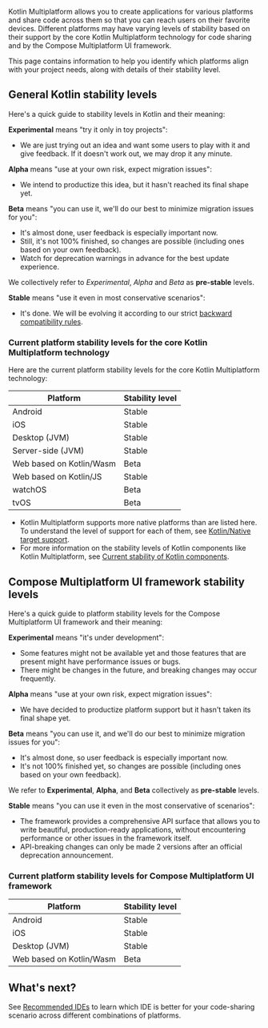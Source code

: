 [//]: # (title: Stability of supported platforms)

Kotlin Multiplatform allows you to create applications for various platforms and share code across them so that you can
reach users on their favorite devices. Different platforms may have varying levels of stability based on their support
by the core Kotlin Multiplatform technology for code sharing and by the Compose Multiplatform UI framework.

This page contains information to help you identify which platforms align with your project needs, along with details of
their stability level.

## General Kotlin stability levels

Here's a quick guide to stability levels in Kotlin and their meaning:

**Experimental** means "try it only in toy projects":

* We are just trying out an idea and want some users to play with it and give feedback. If it doesn't work out, we may
  drop it any minute.

**Alpha** means "use at your own risk, expect migration issues":

* We intend to productize this idea, but it hasn't reached its final shape yet.

**Beta** means "you can use it, we'll do our best to minimize migration issues for you":

* It's almost done, user feedback is especially important now.
* Still, it's not 100% finished, so changes are possible (including ones based on your own feedback).
* Watch for deprecation warnings in advance for the best update experience.

We collectively refer to _Experimental_, _Alpha_ and _Beta_ as **pre-stable** levels.

**Stable** means "use it even in most conservative scenarios":

* It's done. We will be evolving it according to our strict [backward compatibility rules](https://kotlinfoundation.org/language-committee-guidelines/).

### Current platform stability levels for the core Kotlin Multiplatform technology

Here are the current platform stability levels for the core Kotlin Multiplatform technology:

| Platform                 | Stability level |
|--------------------------|-----------------|
| Android                  | Stable          |
| iOS                      | Stable          |
| Desktop (JVM)            | Stable          |
| Server-side (JVM)        | Stable          |
| Web based on Kotlin/Wasm | Beta            |
| Web based on Kotlin/JS   | Stable          |
| watchOS                  | Beta            |
| tvOS                     | Beta            |

* Kotlin Multiplatform supports more native platforms than are listed here. To understand the level of support for each
  of them, see [Kotlin/Native target support](https://kotlinlang.org/docs/native-target-support.html).
* For more information on the stability levels of Kotlin components like Kotlin Multiplatform,
  see [Current stability of Kotlin components](https://kotlinlang.org/docs/components-stability.html#current-stability-of-kotlin-components).

## Compose Multiplatform UI framework stability levels

Here's a quick guide to platform stability levels for the Compose Multiplatform UI framework and their meaning:

**Experimental** means "it's under development":

* Some features might not be available yet and those features that are present might have performance issues or bugs.
* There might be changes in the future, and breaking changes may occur frequently.

**Alpha** means "use at your own risk, expect migration issues":

* We have decided to productize platform support but it hasn't taken its final shape yet.

**Beta** means "you can use it, and we'll do our best to minimize migration issues for you":

* It's almost done, so user feedback is especially important now.
* It's not 100% finished yet, so changes are possible (including ones based on your own feedback).

We refer to **Experimental**, **Alpha**, and **Beta** collectively as **pre-stable** levels.

**Stable** means "you can use it even in the most conservative of scenarios":

* The framework provides a comprehensive API surface that allows you to write beautiful, production-ready applications,
  without encountering performance or other issues in the framework itself.
* API-breaking changes can only be made 2 versions after an official deprecation announcement.

### Current platform stability levels for Compose Multiplatform UI framework

| Platform                 | Stability level |
|--------------------------|-----------------|
| Android                  | Stable          |
| iOS                      | Stable          |
| Desktop (JVM)            | Stable          |
| Web based on Kotlin/Wasm | Beta            |

## What's next?

See [Recommended IDEs](recommended-ides.md) to learn which IDE is better for your code-sharing scenario across different
combinations of platforms.
